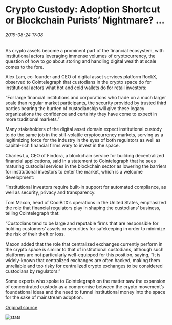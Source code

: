 # Crypto Custody: Adoption Shortcut or Blockchain Purists’ Nightmare? ...

###### 2019-08-24 17:08

As crypto assets become a prominent part of the financial ecosystem, with institutional actors leveraging immense volumes of cryptocurrency, the question of how to go about storing and handling digital wealth at scale comes to the fore.

Alex Lam, co-founder and CEO of digital asset services platform RockX, observed to Cointelegraph that custodians in the crypto space do for institutional actors what hot and cold wallets do for retail investors:

“For large financial institutions and corporations who trade on a much larger scale than regular market participants, the security provided by trusted third parties bearing the burden of custodianship will give these legacy organizations the confidence and certainty they have come to expect in more traditional markets.”

Many stakeholders of the digital asset domain expect institutional custody to do the same job in the still-volatile cryptocurrency markets, serving as a legitimizing force for the industry in the eyes of both regulators as well as capital-rich financial firms wary to invest in the space.

Charles Lu, CEO of Findora, a blockchain service for building decentralized financial applications, said in a statement to Cointelegraph that he sees maturing custodial services in the blockchain sector as lowering the barriers for institutional investors to enter the market, which is a welcome development:

“Institutional investors require built-in support for automated compliance, as well as security, privacy and transparency.

Tom Maxon, head of CoolBitX’s operations in the United States, emphasized the role that financial regulators play in shaping the custodians’ business, telling Cointelegraph that:

“Custodians tend to be large and reputable firms that are responsible for holding customers’ assets or securities for safekeeping in order to minimize the risk of their theft or loss.

Maxon added that the role that centralized exchanges currently perform in the crypto space is similar to that of institutional custodians, although such platforms are not particularly well-equipped for this position, saying, “It is widely-known that centralized exchanges are often hacked, making them unreliable and too risky for centralized crypto exchanges to be considered custodians by regulators.”

Some experts who spoke to Cointelegraph on the matter saw the expansion of concentrated custody as a compromise between the crypto movement’s foundational ideas and the need to funnel institutional money into the space for the sake of mainstream adoption.

[Original source](https://cointelegraph.com/news/crypto-custody-adoption-shortcut-or-blockchain-purists-nightmare)

![stats](https://c.statcounter.com/11760860/0/a89fa40b/1/ "stats")